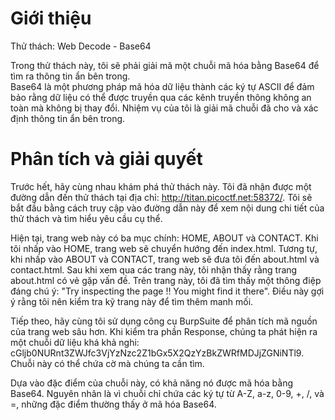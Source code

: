 # Giới thiệu

Thử thách: Web Decode - Base64 <br>

Trong thử thách này, tôi sẽ phải giải mã một chuỗi mã hóa bằng Base64 để tìm ra thông tin ẩn bên trong.<br>Base64 là một phương pháp mã hóa dữ liệu thành các ký tự ASCII để đảm bảo rằng dữ liệu có thể được truyền qua các kênh truyền thông không an toàn mà không bị thay đổi. Nhiệm vụ của tôi là giải mã chuỗi đã cho và xác định thông tin ẩn bên trong.

# Phân tích và giải quyết
Trước hết, hãy cùng nhau khám phá thử thách này. Tôi đã nhận được một đường dẫn đến thử thách tại địa chỉ: http://titan.picoctf.net:58372/. Tôi sẽ bắt đầu bằng cách truy cập vào đường dẫn này để xem nội dung chi tiết của thử thách và tìm hiểu yêu cầu cụ thể. <br>

Hiện tại, trang web này có ba mục chính: HOME, ABOUT và CONTACT. Khi tôi nhấp vào HOME, trang web sẽ chuyển hướng đến index.html. Tương tự, khi nhấp vào ABOUT và CONTACT, trang web sẽ đưa tôi đến about.html và contact.html. Sau khi xem qua các trang này, tôi nhận thấy rằng trang about.html có vẻ gặp vấn đề. Trên trang này, tôi đã tìm thấy một thông điệp đáng chú ý: "Try inspecting the page !! You might find it there". Điều này gợi ý rằng tôi nên kiểm tra kỹ trang này để tìm thêm manh mối. <br>


Tiếp theo, hãy cùng tôi sử dụng công cụ BurpSuite để phân tích mã nguồn của trang web sâu hơn. Khi kiểm tra phần Response, chúng ta phát hiện ra một chuỗi dữ liệu khá khả nghi: cGljb0NURnt3ZWJfc3VjYzNzc2Z1bGx5X2QzYzBkZWRfMDJjZGNiNTl9. Chuỗi này có thể chứa cờ mà chúng ta cần tìm.

Dựa vào đặc điểm của chuỗi này, có khả năng nó được mã hóa bằng Base64. Nguyên nhân là vì chuỗi chỉ chứa các ký tự từ A-Z, a-z, 0-9, +, /, và =, những đặc điểm thường thấy ở mã hóa Base64.
